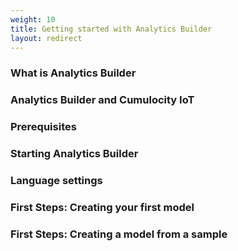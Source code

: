 ```yaml
---
weight: 10
title: Getting started with Analytics Builder
layout: redirect
---
```


### What is Analytics Builder

### Analytics Builder and Cumulocity IoT

### Prerequisites

### Starting Analytics Builder

### Language settings

### First Steps: Creating your first model

### First Steps: Creating a model from a sample
